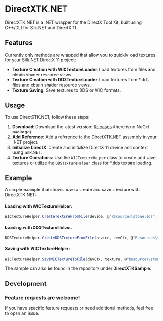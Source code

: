 # DirectXTK.NET

DirectXTK.NET is a .NET wrapper for the DirectX Tool Kit, built using C++/CLI for Silk.NET and DirectX 11. 

## Features

Currently only methods are wrapped that allow you to quickly load textures for your Silk.NET DirectX 11 project: 
- **Texture Creation with WICTextureLoader**: Load textures from files and obtain shader resource views.
- **Texture Creation with DDSTextureLoader**: Load textures from \*.dds files and obtain shader resource views.
- **Texture Saving**: Save textures to DDS or WIC formats.

## Usage

To use DirectXTK.NET, follow these steps:

1. **Download**: Download the latest version: [Releases](https://github.com/jjb-pro/DirectXTK.NET/releases/) (there is no NuGet package).
2. **Add Reference**: Add a reference to the DirectXTK.NET assembly in your .NET project.
3. **Initialize DirectX**: Create and initialize DirectX 11 device and context using Silk.NET.
4. **Texture Operations**: Use the `WICTextureHelper` class to create and save textures or utilize the `DDSTextureHelper` class for \*.dds texture loading.

## Example

A simple example that shows how to create and save a texture with DirectXTK.NET:

#### Loading with WICTextureHelper:
```csharp
WICTextureHelper.CreateTextureFromFile(device, @"Resources\stone.dds", texture.GetAddressOf(), textureSrv.GetAddressOf());
```

#### Loading with DDSTextureHelper: 
```csharp
DDSTextureHelper.CreateDDSTextureFromFile(device, devCtx, @"Resources\sky.dds", 0, Usage.Immutable, (uint)BindFlag.ShaderResource, 0, ResourceMiscFlag.Texturecube, DDSLoaderFlag.Default, texture.GetAddressOf(), textureSrv.GetAddressOf(), DDSAlphaMode.Unknown);
```

#### Saving with WICTextureHelper:
```csharp
WICTextureHelper.SaveWICTextureToFile(devCtx, texture, @"Resources\stone_out.png", ContainerFormat.Png, PixelFormat.Format32bppBGRA, true);
```

The sample can also be found in the repository under **DirectXTKSample**. 

## Development

### Feature requests are welcome!

If you have specific feature requests or need additional methods, feel free to open an issue.